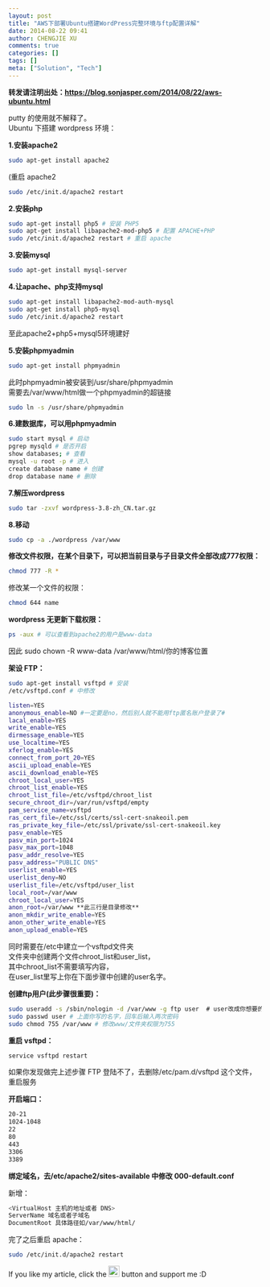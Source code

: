 ```yaml
---
layout: post
title: "AWS下部署Ubuntu搭建WordPress完整环境与ftp配置详解"
date: 2014-08-22 09:41
author: CHENGJIE XU
comments: true
categories: []
tags: []
meta: ["Solution", "Tech"]
---
```


**转发请注明出处：<a title="https://blog.sonjasper.com/2014/08/22/aws-ubuntu.html" href="https://blog.sonjasper.com/2014/08/22/aws-ubuntu.html" target="_blank"><span style="color: #666666;">https://blog.sonjasper.com/2014/08/22/aws-ubuntu.html</span></a>**

putty 的使用就不解释了。  
Ubuntu 下搭建 wordpress 环境：

**1.安装apache2**

```bash
sudo apt-get install apache2
```

(重启 apache2

```bash
sudo /etc/init.d/apache2 restart
```

**2.安装php**

```bash
sudo apt-get install php5 # 安装 PHP5
sudo apt-get install libapache2-mod-php5 # 配置 APACHE+PHP
sudo /etc/init.d/apache2 restart # 重启 apache
```

**3.安装mysql**

```bash
sudo apt-get install mysql-server
```

**4.让apache、php支持mysql**

```bash
sudo apt-get install libapache2-mod-auth-mysql
sudo apt-get install php5-mysql
sudo /etc/init.d/apache2 restart
```

至此apache2+php5+mysql5环境建好

**5.安装phpmyadmin**

```bash
sudo apt-get install phpmyadmin
```

此时phpmyadmin被安装到/usr/share/phpmyadmin  
需要去/var/www/html做一个phpmyadmin的超链接

```bash
sudo ln -s /usr/share/phpmyadmin
```

**6.建数据库，可以用phpmyadmin**

```bash
sudo start mysql # 启动
pgrep mysqld # 是否开启 
show databases; # 查看 
mysql -u root -p # 进入 
create database name # 创建 
drop database name # 删除 
```

**7.解压wordpress**

```bash
sudo tar -zxvf wordpress-3.8-zh_CN.tar.gz
```

**8.移动**

```bash
sudo cp -a ./wordpress /var/www
```

**修改文件权限，在某个目录下，可以把当前目录与子目录文件全部改成777权限：**

```bash
chmod 777 -R *
```

修改某一个文件的权限：

```bash
chmod 644 name
```

**wordpress 无更新下载权限：**

```bash
ps -aux # 可以查看到apache2的用户是www-data
```

因此 sudo chown -R www-data /var/www/html/你的博客位置

**架设 FTP：**

```bash
sudo apt-get install vsftpd # 安装 
/etc/vsftpd.conf # 中修改
```

```bash
listen=YES
anonymous_enable=NO #一定要是no，然后别人就不能用ftp匿名账户登录了#
lacal_enable=YES
write_enable=YES
dirmessage_enable=YES
use_localtime=YES
xferlog_enable=YES
connect_from_port_20=YES
ascii_upload_enable=YES
ascii_download_enable=YES
chroot_local_user=YES
chroot_list_enable=YES
chroot_list_file=/etc/vsftpd/chroot_list
secure_chroot_dir=/var/run/vsftpd/empty
pam_service_name=vsftpd
ras_cert_file=/etc/ssl/certs/ssl-cert-snakeoil.pem
ras_private_key_file=/etc/ssl/private/ssl-cert-snakeoil.key
pasv_enable=YES
pasv_min_port=1024
pasv_max_port=1048
pasv_addr_resolve=YES
pasv_address="PUBLIC DNS"
userlist_enable=YES
userlist_deny=NO
userlist_file=/etc/vsftpd/user_list
local_root=/var/www
chroot_local_user=YES
anon_root=/var/www **此三行是目录修改**
anon_mkdir_write_enable=YES
anon_other_write_enable=YES
anon_upload_enable=YES
```

同时需要在/etc中建立一个vsftpd文件夹  
文件夹中创建两个文件chroot_list和user_list，  
其中chroot_list不需要填写内容，  
在user_list里写上你在下面步骤中创建的user名字。

**创建ftp用户(此步骤很重要)：**

```bash
sudo useradd -s /sbin/nologin -d /var/www -g ftp user  # user改成你想要的名字
sudo passwd user # 上面你写的名字，回车后输入两次密码
sudo chmod 755 /var/www # 修改www/文件夹权限为755
```

**重启 vsftpd：**

```bash
service vsftpd restart
```

如果你发现做完上述步骤 FTP 登陆不了，去删除/etc/pam.d/vsftpd 这个文件，重启服务

**开启端口：**

```bash
20-21
1024-1048
22
80
443
3306
3389
```

**绑定域名，去/etc/apache2/sites-available 中修改 000-default.conf**

新增：

```bash
<VirtualHost 主机的地址或者 DNS>
ServerName 域名或者子域名
DocumentRoot 具体路径如/var/www/html/
```

完了之后重启 apache： 

```bash  
sudo /etc/init.d/apache2 restart
```

If you like my article, click the <a href="https://www.paypal.com/cgi-bin/webscr?cmd=_s-xclick&hosted_button_id=ZK2HJKF2RFMWA" target="_blank"><img src="https://img.shields.io/badge/Donate-PayPal-blue.svg" height="22" /></a> button and support me :D
